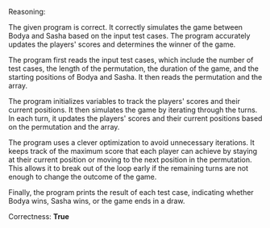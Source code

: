 Reasoning:

The given program is correct. It correctly simulates the game between Bodya and Sasha based on the input test cases. The program accurately updates the players' scores and determines the winner of the game.

The program first reads the input test cases, which include the number of test cases, the length of the permutation, the duration of the game, and the starting positions of Bodya and Sasha. It then reads the permutation and the array.

The program initializes variables to track the players' scores and their current positions. It then simulates the game by iterating through the turns. In each turn, it updates the players' scores and their current positions based on the permutation and the array.

The program uses a clever optimization to avoid unnecessary iterations. It keeps track of the maximum score that each player can achieve by staying at their current position or moving to the next position in the permutation. This allows it to break out of the loop early if the remaining turns are not enough to change the outcome of the game.

Finally, the program prints the result of each test case, indicating whether Bodya wins, Sasha wins, or the game ends in a draw.

Correctness: **True**